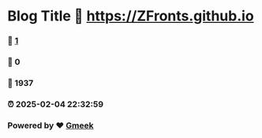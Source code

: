 # Blog Title :link: https://ZFronts.github.io 
### :page_facing_up: [1](https://ZFronts.github.io/tag.html) 
### :speech_balloon: 0 
### :hibiscus: 1937 
### :alarm_clock: 2025-02-04 22:32:59 
### Powered by :heart: [Gmeek](https://github.com/Meekdai/Gmeek)
